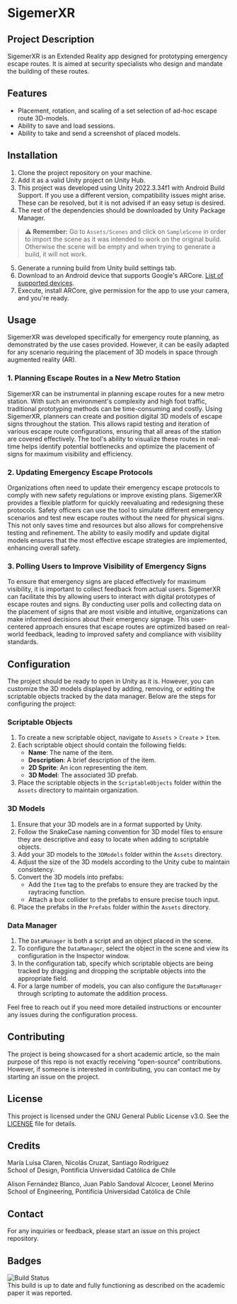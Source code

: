 # SigemerXR

## Project Description

SigemerXR is an Extended Reality app designed for prototyping emergency escape routes. It is aimed at security specialists who design and mandate the building of these routes.

## Features

- Placement, rotation, and scaling of a set selection of ad-hoc escape route 3D-models.
- Ability to save and load sessions.
- Ability to take and send a screenshot of placed models.

## Installation

1. Clone the project repository on your machine.
2. Add it as a valid Unity project on Unity Hub.
3. This project was developed using Unity 2022.3.34f1 with Android Build Support. If you use a different version, compatibility issues might arise. These can be resolved, but it is not advised if an easy setup is desired.
4. The rest of the dependencies should be downloaded by Unity Package Manager. 
> **⚠️ Remember:** Go to `Assets/Scenes` and click on `SampleScene` in order to import the scene as it was intended to work on the original build. Otherwise the scene will be empty and when trying to generate a build, it will not work.
5. Generate a running build from Unity build settings tab.
6. Download to an Android device that supports Google's ARCore. [List of supported devices](https://developers.google.com/ar/devices).
7. Execute, install ARCore, give permission for the app to use your camera, and you're ready.

## Usage

SigemerXR was developed specifically for emergency route planning, as demonstrated by the use cases provided. However, it can be easily adapted for any scenario requiring the placement of 3D models in space through augmented reality (AR).

### 1. Planning Escape Routes in a New Metro Station

SigemerXR can be instrumental in planning escape routes for a new metro station. With such an environment's complexity and high foot traffic, traditional prototyping methods can be time-consuming and costly. Using SigemerXR, planners can create and position digital 3D models of escape signs throughout the station. This allows rapid testing and iteration of various escape route configurations, ensuring that all areas of the station are covered effectively. The tool's ability to visualize these routes in real-time helps identify potential bottlenecks and optimize the placement of signs for maximum visibility and efficiency.

### 2. Updating Emergency Escape Protocols

Organizations often need to update their emergency escape protocols to comply with new safety regulations or improve existing plans. SigemerXR provides a flexible platform for quickly reevaluating and redesigning these protocols. Safety officers can use the tool to simulate different emergency scenarios and test new escape routes without the need for physical signs. This not only saves time and resources but also allows for comprehensive testing and refinement. The ability to easily modify and update digital models ensures that the most effective escape strategies are implemented, enhancing overall safety.

### 3. Polling Users to Improve Visibility of Emergency Signs

To ensure that emergency signs are placed effectively for maximum visibility, it is important to collect feedback from actual users. SigemerXR can facilitate this by allowing users to interact with digital prototypes of escape routes and signs. By conducting user polls and collecting data on the placement of signs that are most visible and intuitive, organizations can make informed decisions about their emergency signage. This user-centered approach ensures that escape routes are optimized based on real-world feedback, leading to improved safety and compliance with visibility standards.

## Configuration

The project should be ready to open in Unity as it is. However, you can customize the 3D models displayed by adding, removing, or editing the scriptable objects tracked by the data manager. Below are the steps for configuring the project:

### Scriptable Objects

1. To create a new scriptable object, navigate to `Assets` > `Create` > `Item`.
2. Each scriptable object should contain the following fields:
   - **Name**: The name of the item.
   - **Description**: A brief description of the item.
   - **2D Sprite**: An icon representing the item.
   - **3D Model**: The associated 3D prefab.
3. Place the scriptable objects in the `ScriptableObjects` folder within the `Assets` directory to maintain organization.

### 3D Models

1. Ensure that your 3D models are in a format supported by Unity.
2. Follow the SnakeCase naming convention for 3D model files to ensure they are descriptive and easy to locate when adding to scriptable objects.
3. Add your 3D models to the `3DModels` folder within the `Assets` directory.
4. Adjust the size of the 3D models according to the Unity cube to maintain consistency.
5. Convert the 3D models into prefabs:
   - Add the `Item` tag to the prefabs to ensure they are tracked by the raytracing function.
   - Attach a box collider to the prefabs to ensure precise touch input.
6. Place the prefabs in the `Prefabs` folder within the `Assets` directory.

### Data Manager

1. The `DataManager` is both a script and an object placed in the scene.
2. To configure the `DataManager`, select the object in the scene and view its configuration in the Inspector window.
3. In the configuration tab, specify which scriptable objects are being tracked by dragging and dropping the scriptable objects into the appropriate field.
4. For a large number of models, you can also configure the `DataManager` through scripting to automate the addition process.

Feel free to reach out if you need more detailed instructions or encounter any issues during the configuration process.

## Contributing

The project is being showcased for a short academic article, so the main purpose of this repo is not exactly receiving “open-source” contributions. However, if someone is interested in contributing, you can contact me by starting an issue on the project.

## License

This project is licensed under the GNU General Public License v3.0. See the [LICENSE](./COPYING.txt) file for details.

## Credits

María Luisa Claren, Nicolás Cruzat, Santiago Rodríguez  
School of Design, Pontificia Universidad Católica de Chile  

Alison Fernández Blanco, Juan Pablo Sandoval Alcocer, Leonel Merino  
School of Engineering, Pontificia Universidad Católica de Chile

## Contact

For any inquiries or feedback, please start an issue on this project repository.

## Badges

![Build Status](https://img.shields.io/badge/build-passing-brightgreen)  
This build is up to date and fully functioning as described on the academic paper it was reported.

